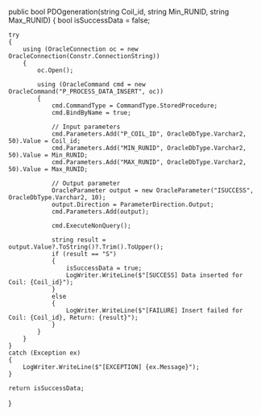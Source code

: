 public bool PDOgeneration(string Coil_id, string Min_RUNID, string Max_RUNID)
{
    bool isSuccessData = false;

    try
    {
        using (OracleConnection oc = new OracleConnection(Constr.ConnectionString))
        {
            oc.Open();

            using (OracleCommand cmd = new OracleCommand("P_PROCESS_DATA_INSERT", oc))
            {
                cmd.CommandType = CommandType.StoredProcedure;
                cmd.BindByName = true;

                // Input parameters
                cmd.Parameters.Add("P_COIL_ID", OracleDbType.Varchar2, 50).Value = Coil_id;
                cmd.Parameters.Add("MIN_RUNID", OracleDbType.Varchar2, 50).Value = Min_RUNID;
                cmd.Parameters.Add("MAX_RUNID", OracleDbType.Varchar2, 50).Value = Max_RUNID;

                // Output parameter
                OracleParameter output = new OracleParameter("ISUCCESS", OracleDbType.Varchar2, 10);
                output.Direction = ParameterDirection.Output;
                cmd.Parameters.Add(output);

                cmd.ExecuteNonQuery();

                string result = output.Value?.ToString()?.Trim().ToUpper();
                if (result == "S")
                {
                    isSuccessData = true;
                    LogWriter.WriteLine($"[SUCCESS] Data inserted for Coil: {Coil_id}");
                }
                else
                {
                    LogWriter.WriteLine($"[FAILURE] Insert failed for Coil: {Coil_id}, Return: {result}");
                }
            }
        }
    }
    catch (Exception ex)
    {
        LogWriter.WriteLine($"[EXCEPTION] {ex.Message}");
    }

    return isSuccessData;
}